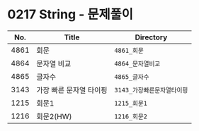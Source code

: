 # 0217 String - 문제풀이

| No.  | Title                   | Directory                   |
| ---- | ----------------------- | --------------------------- |
| 4861 | 회문                   | `4861_회문`                 |
| 4864 | 문자열 비교             | `4864_문자열비교`           |
| 4865 | 글자수                  | `4865_글자수`               |
| 3143 | 가장 빠른 문자열 타이핑 | `3143_가장빠른문자열타이핑` |
| 1215 | 회문1 | `1215_회문1`                |
| 1216 | 회문2(HW)               | `1216_회문2`                |